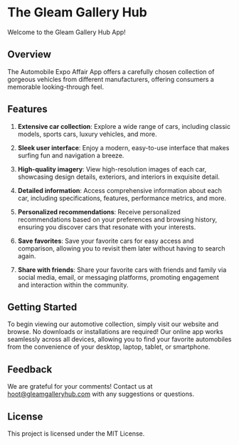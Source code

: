 # The Gleam Gallery Hub

Welcome to the Gleam Gallery Hub App!

## Overview

The Automobile Expo Affair App offers a carefully chosen collection of gorgeous vehicles from different manufacturers, offering consumers a memorable looking-through feel.

## Features

1. **Extensive car collection**: Explore a wide range of cars, including classic models, sports cars, luxury vehicles, and more.
   
2. **Sleek user interface**: Enjoy a modern, easy-to-use interface that makes surfing fun and navigation a breeze.
   
3. **High-quality imagery**: View high-resolution images of each car, showcasing design details, exteriors, and interiors in exquisite detail.
   
4. **Detailed information**: Access comprehensive information about each car, including specifications, features, performance metrics, and more.
   
5. **Personalized recommendations**: Receive personalized recommendations based on your preferences and browsing history, ensuring you discover cars that resonate with your interests.
   
6. **Save favorites**: Save your favorite cars for easy access and comparison, allowing you to revisit them later without having to search again.
   
7. **Share with friends**: Share your favorite cars with friends and family via social media, email, or messaging platforms, promoting engagement and interaction within the community.

## Getting Started

To begin viewing our automotive collection, simply visit our website and browse. No downloads or installations are required! Our online app works seamlessly across all devices, allowing you to find your favorite automobiles from the convenience of your desktop, laptop, tablet, or smartphone.

## Feedback

We are grateful for your comments! Contact us at hoot@gleamgalleryhub.com with any suggestions or questions.

## License

This project is licensed under the MIT License.
